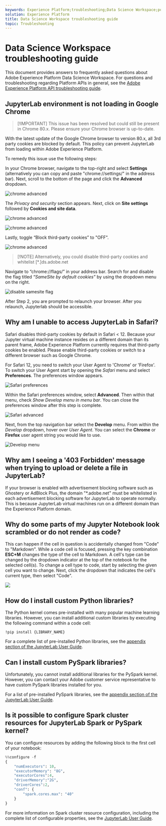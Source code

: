 ```yaml
---
keywords: Experience Platform;troubleshooting;Data Science Workspace;popular topics
solution: Experience Platform
title: Data Science Workspace troubleshooting guide
topic: Troubleshooting
---
```


# Data Science Workspace troubleshooting guide

This document provides answers to frequently asked questions about Adobe Experience Platform Data Science Workspace. For questions and troubleshooting regarding Platform APIs in general, see the [Adobe Experience Platform API troubleshooting guide](../landing/troubleshooting.md).

## JupyterLab environment is not loading in Google Chrome

>[!IMPORTANT] This issue has been resolved but could still be present in Chrome 80.x. Please ensure your Chrome browser is up-to-date. 

With the latest update of the Google Chrome browser to version 80.x, all 3rd party cookies are blocked by default. This policy can prevent JupyterLab from loading within Adobe Experience Platform.

To remedy this issue use the following steps: 

 In your Chrome browser, navigate to the top-right and select **Settings** (alternatively you can copy and paste "chrome://settings/" in the address bar). Next, scroll to the bottom of the page and click the **Advanced** dropdown.
   
![chrome advanced](./images/faq/chrome-advanced.png)

The *Privacy and security* section appears. Next, click on **Site settings** followed by **Cookies and site data**.
   
![chrome advanced](./images/faq/privacy-security.png)

![chrome advanced](./images/faq/cookies.png)

Lastly, toggle “Block third-party cookies” to "OFF". 

![chrome advanced](./images/faq/toggle-off.png)

>[!NOTE] Alternatively, you could disable third-party cookies and whitelist [*.]ds.adobe.net

Navigate to “chrome://flags/” in your address bar. Search for and disable the flag titled *“SameSite by default cookies”* by using the dropdown menu on the right.
   
   ![disable samesite flag](./images/faq/samesite-flag.png)

After Step 2, you are prompted to relaunch your browser. After you relaunch, Jupyterlab should be accessible.

## Why am I unable to access JupyterLab in Safari?

Safari disables third-party cookies by default in Safari < 12. Because your Jupyter virtual machine instance resides on a different domain than its parent frame, Adobe Experience Platform currently requires that third-party cookies be enabled. Please enable third-party cookies or switch to a different browser such as Google Chrome.

For Safari 12, you need to switch your User Agent to 'Chrome' or 'Firefox'. To switch your User Agent start by opening the *Safari* menu and select **Preferences**. The preferences window appears.

![Safari preferences](./images/faq/preferences.png)

Within the Safari preferences window, select **Advanced**. Then within that menu, check *Show Develop menu in menu bar*. You can close the preferences window after this step is complete.

![Safari advanced](./images/faq/advanced.png)

Next, from the top navigation bar select the **Develop** menu. From within the *Develop* dropdown, hover over *User Agent*. You can select the **Chrome** or **Firefox** user agent string you would like to use.

![Develop menu](./images/faq/user-agent.png)

## Why am I seeing a '403 Forbidden' message when trying to upload or delete a file in JupyterLab?

If your browser is enabled with advertisement blocking software such as Ghostery or AdBlock Plus, the domain "\*.adobe.net" must be whitelisted in each advertisement blocking software for JupyterLab to operate normally. This is because JupyterLab virtual machines run on a different domain than the Experience Platform domain.

## Why do some parts of my Jupyter Notebook look scrambled or do not render as code?

This can happen if the cell in question is accidentally changed from "Code" to "Markdown". While a code cell is focused, pressing the key combination **ESC+M** changes the type of the cell to Markdown. A cell's type can be changed by the dropdown indicator at the top of the notebook for the selected cell(s). To change a cell type to code, start by selecting the given cell you want to change. Next, click the dropdown that indicates the cell's current type, then select "Code".

![](./images/faq/code_type.png)

## How do I install custom Python libraries?

The Python kernel comes pre-installed with many popular machine learning libraries. However, you can install additional custom libraries by executing the following command within a code cell:

```shell
!pip install {LIBRARY_NAME}
```

For a complete list of pre-installed Python libraries, see the [appendix section of the JupyterLab User Guide](./jupyterlab/overview.md#supported-libraries).

## Can I install custom PySpark libraries?

Unfortunately, you cannot install additional libraries for the PySpark kernel. However, you can contact your Adobe customer service representative to have custom PySpark libraries installed for you.

For a list of pre-installed PySpark libraries, see the [appendix section of the JupyterLab User Guide](./jupyterlab/overview.md#supported-libraries). 

## Is it possible to configure Spark cluster resources for JupyterLab Spark or PySpark kernel?

You can configure resources by adding the following block to the first cell of your notebook:

```python
%%configure -f 
{
    "numExecutors": 10,
    "executorMemory": "8G",
    "executorCores":4,
    "driverMemory":"2G",
    "driverCores":2,
    "conf": {
        "spark.cores.max": "40"
    }
}
```

For more information on Spark cluster resource configuration, including the complete list of configurable properties, see the [JupyterLab User Guide](./jupyterlab/overview.md#pyspark-spark-execution-resource).